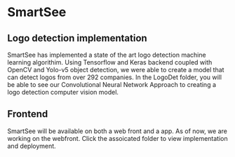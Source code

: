 # SmartSee
## Logo detection implementation
SmartSee has implemented a state of the art logo detection machine learning algorithim. Using Tensorflow and Keras backend coupled with OpenCV and Yolo-v5 object detection, we were able to create a model that can detect logos from over 292 companies. In the LogoDet folder, you will be able to see our Convolutional Neural Network Approach to creating a logo detection computer vision model.

## Frontend
SmartSee will be available on both a web front and a app. As of now, we are working on the webfront. Click the assoicated folder to view implementation and deployment.
